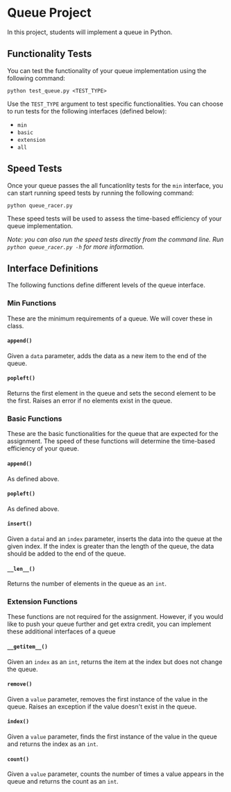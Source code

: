 # Queue Project
In this project, students will implement a queue in Python.

## Functionality Tests
You can test the functionality of your queue implementation using the following
command:

```
python test_queue.py <TEST_TYPE>
```
Use the `TEST_TYPE` argument to test specific functionalities.
You can choose to run tests for the following interfaces (defined below):

- `min`
- `basic`
- `extension`
- `all`

## Speed Tests
Once your queue passes the all funcationlity tests for the `min` interface, you can start
running speed tests by running the following command:

```
python queue_racer.py
```

These speed tests will be used to assess the time-based efficiency of your queue implementation.

*Note: you can also run the speed tests directly from the command line. Run `python queue_racer.py -h`
for more information.*

## Interface Definitions
The following functions define different levels of the queue interface.

### Min Functions
These are the minimum requirements of a queue. We will cover these in class.

#### `append()`
Given a `data` parameter, adds the data as a new item to the end of the queue.

#### `popleft()`
Returns the first element in the queue and sets the second element to be the first.
Raises an error if no elements exist in the queue.


### Basic Functions
These are the basic functionalities for the queue that are expected for the assignment.
The speed of these functions will determine the time-based efficiency of your queue.

#### `append()`
As defined above.

#### `popleft()`
As defined above.

#### `insert()`
Given a `data`i and an `index` parameter, inserts the data into the queue at the given index.
If the index is greater than the length of the queue, the data should be added to the end of the queue.

#### `__len__()`
Returns the number of elements in the queue as an `int`.

### Extension Functions
These functions are not required for the assignment. However, if you would like to push
your queue further and get extra credit, you can implement these additional interfaces of
a queue

#### `__getitem__()`
Given an `index` as an `int`, returns the item at the index but does not change the queue.

#### `remove()`
Given a `value` parameter, removes the first instance of the value in the queue.
Raises an exception if the value doesn't exist in the queue.

#### `index()`
Given a `value` parameter, finds the first instance of the value in the queue
and returns the index as an `int`.

#### `count()`
Given a `value` parameter, counts the number of times a value appears in the queue and
returns the count as an `int`.
